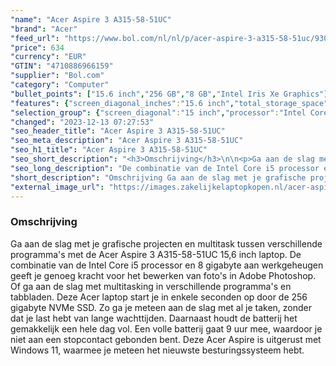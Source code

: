 ```yaml
---
"name": "Acer Aspire 3 A315-58-51UC"
"brand": "Acer"
"feed_url": "https://www.bol.com/nl/nl/p/acer-aspire-3-a315-58-51uc/9300000126154691"
"price": 634
"currency": "EUR"
"GTIN": "4710886966159"
"supplier": "Bol.com"
"category": "Computer"
"bullet_points": ["15.6 inch","256 GB","8 GB","Intel Iris Xe Graphics"]
"features": {"screen_diagonal_inches":"15.6 inch","total_storage_space":"256 GB","memory_size":"8 GB","graphics_card":"Intel Iris Xe Graphics"}
"selection_group": {"screen_diagonal":"15 inch","processor":"Intel Core i5","changed_price_past_3_days":false,"product_family":"Aspire 3"}
"changed": "2023-12-13 07:27:53"
"seo_header_title": "Acer Aspire 3 A315-58-51UC"
"seo_meta_description": "Acer Aspire 3 A315-58-51UC"
"seo_h1_title": "Acer Aspire 3 A315-58-51UC"
"seo_short_description": "<h3>Omschrijving</h3>\n\n<p>Ga aan de slag met je grafische projecten en multitask tussen verschillende programma's met de Acer Aspire 3 A315-58-51UC 15,6 inch laptop."
"seo_long_description": "De combinatie van de Intel Core i5 processor en 8 gigabyte aan werkgeheugen geeft je genoeg kracht voor het bewerken van foto's in Adobe Photoshop. Of ga aan de slag met multitasking in verschillende programma's en tabbladen. Deze Acer laptop start je in enkele seconden op door de 256 gigabyte NVMe SSD. Zo ga je meteen aan de slag met al je taken, zonder dat je last hebt van lange wachttijden. Daarnaast houdt de batterij het gemakkelijk een hele dag vol. Een volle batterij gaat 9 uur mee, waardoor je niet aan een stopcontact gebonden bent. Deze Acer Aspire is uitgerust met Windows 11, waarmee je meteen het nieuwste besturingssysteem hebt. </p>"
"short_description": "Omschrijving Ga aan de slag met je grafische projecten en multitask tussen verschillende programma's met de Acer Aspire 3 A315-58-51UC 15,6 inch laptop. De combinatie van de Intel Core i5 processor en 8 gigabyte aan werkgeheugen geeft je genoeg kracht voor het bewerken van foto's in Adobe Photoshop. Of ga aan de slag met multitasking in verschillende programma's en tabbladen. Deze Acer laptop start je in enkele seconden op door de 256 gigabyte NVMe SSD. Zo ga je meteen aan de slag met al je taken, zonder dat je last hebt van lange wachttijden. Daarnaast houdt de batterij het gemakkelijk een hele dag vol. Een volle batterij gaat 9 uur mee, waardoor je niet aan een stopcontact gebonden bent. Deze Acer Aspire is uitgerust met Windows 11, waarmee je meteen het nieuwste besturingssysteem hebt."
"external_image_url": "https://images.zakelijkelaptopkopen.nl/acer-aspire-3-a315-58-51uc.webp"
---
```


<h3>Omschrijving</h3>

<p>Ga aan de slag met je grafische projecten en multitask tussen verschillende programma's met de Acer Aspire 3 A315-58-51UC 15,6 inch laptop. De combinatie van de Intel Core i5 processor en 8 gigabyte aan werkgeheugen geeft je genoeg kracht voor het bewerken van foto's in Adobe Photoshop. Of ga aan de slag met multitasking in verschillende programma's en tabbladen. Deze Acer laptop start je in enkele seconden op door de 256 gigabyte NVMe SSD. Zo ga je meteen aan de slag met al je taken, zonder dat je last hebt van lange wachttijden. Daarnaast houdt de batterij het gemakkelijk een hele dag vol. Een volle batterij gaat 9 uur mee, waardoor je niet aan een stopcontact gebonden bent. Deze Acer Aspire is uitgerust met Windows 11, waarmee je meteen het nieuwste besturingssysteem hebt.</p>